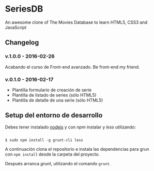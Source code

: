 # SeriesDB
An awesome clone of The Movies Database to learn HTML5, CSS3 and JavaScript


## Changelog

### v.1.0.0 - 2016-02-26

Acabando el curso de Front-end avanzado. Be front-end my friend.

### v.0.1.0 - 2016-02-17

* Plantilla formulario de creación de serie
* Plantilla de listado de series (sólo HTML5)
* Plantilla de detalle de una serie (sólo HTML5)

## Setup del entorno de desarrollo

Debes tener instalado [nodejs](https://nodejs.org/en/) y con *npm* instalar y *less* utilizando:

```

$ sudo npm install -g grunt-cli less
```

A continuación clona el repositorio e instala las dependencias para grun con `npm install` desde la carpeta del proyecto.

Después arranca *grunt*, utilizando el comando `grunt`.